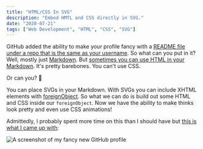 ```yaml
---
title: "HTML/CSS In SVG"
description: "Embed HMTL and CSS directly in SVG."
date: "2020-07-21"
tags: ["Web Development", "HTML", "CSS", "SVG"]
---
```


GitHub added the ability to make your profile fancy with a [README file under a repo that is the same as your username](https://github.com/amorriscode/amorriscode). So what can you put in it? Well, mostly just [Markdown](https://www.markdownguide.org). But [sometimes you can use HTML in your Markdown](https://www.markdownguide.org/basic-syntax#html-best-practices). It's pretty barebones. You can't use CSS.

Or can you? 🤔

You can place SVGs in your Markdown. With SVGs you can include XHTML elements with [foreignObject](https://developer.mozilla.org/en-US/docs/Web/SVG/Element/foreignObject). So what we can do is build out some HTML and CSS inside our `foreignObject`. Now we have the ability to make thinks look pretty and even use CSS animations!

Admittedly, I probably spent more time on this than I should have but [this is what I came up with](https://github.com/amorriscode/amorriscode):

![A screenshot of my fancy new GitHub profile](/assets/til/github-profile.png)
